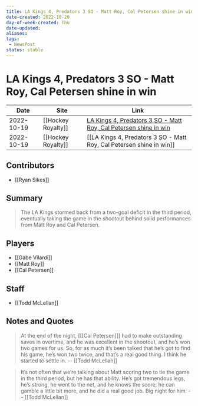 ```yaml
---
title: LA Kings 4, Predators 3 SO - Matt Roy, Cal Petersen shine in win
date-created: 2022-10-20
day-of-week-created: Thu
date-updated: 
aliases: 
tags:
 - NewsPost
status: stable
---
```


# LA Kings 4, Predators 3 SO - Matt Roy, Cal Petersen shine in win

| Date       | Site               | Link                                                                                                                                                                             |
| ---------- | ------------------ | -------------------------------------------------------------------------------------------------------------------------------------------------------------------------------- |
| 2022-10-19 | [[Hockey Royalty]] | [LA Kings 4, Predators 3 SO - Matt Roy, Cal Petersen shine in win](https://hockeyroyalty.com/2022/10/19/takeaways-la-kings-4-predators-3-so-matt-roy-cal-petersen-shine-in-win/) |
| 2022-10-19 | [[Hockey Royalty]] | [[LA Kings 4, Predators 3 SO - Matt Roy, Cal Petersen shine in win]]                                                                                                             | 

## Contributors
- [[Ryan Sikes]]


## Summary
> The LA Kings stormed back from a two-goal deficit in the third period, eventually taking the game in the shootout behind solid performances from Matt Roy and Cal Petersen.


## Players
- [[Gabe Vilardi]]
- [[Matt Roy]]
- [[Cal Petersen]]

## Staff
- [[Todd McLellan]]


## Notes and Quotes
> At the end of the night, \[[[Cal Petersen]]] had to make outstanding saves in overtime, and he was excellent in the shootout, and he’s won two games for us. So, for as much it’s been talked that he’s got to find his game, he’s won two twice, and that’s a real good thing. I think he started to settle in. -- [[Todd McLellan]]

> It’s not often that we’re talking about Matt scoring two to tie the game in the third period, but he has that ability. He’s got tremendous legs, he’s strong, he went to the net, and he knows the score, he can gamble a little bit more, and he did a real good job. Big night for him. -- [[Todd McLellan]]

